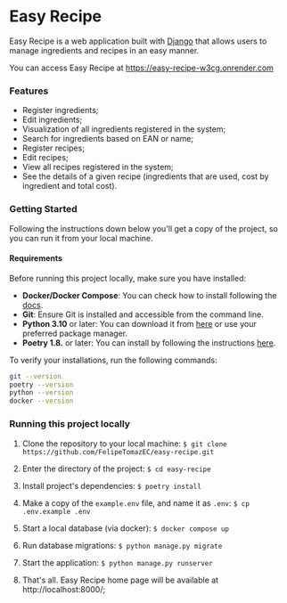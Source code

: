 # Easy Recipe

Easy Recipe is a web application built with [Django](https://www.djangoproject.com/start/) that allows users to manage ingredients and recipes in an easy manner.

You can access Easy Recipe at https://easy-recipe-w3cg.onrender.com

### Features

- Register ingredients;
- Edit ingredients;
- Visualization of all ingredients registered in the system;
- Search for ingredients based on EAN or name;
- Register recipes;
- Edit recipes;
- View all recipes registered in the system;
- See the details of a given recipe (ingredients that are used, cost by ingredient and total cost).

### Getting Started

Following the instructions down below you'll get a copy of the project, so you can run it from your local machine.

#### Requirements
Before running this project locally, make sure you have installed:

- **Docker/Docker Compose**: You can check how to install following the [docs](https://docs.docker.com/engine/install/).
- **Git**: Ensure Git is installed and accessible from the command line.
- **Python 3.10** or later: You can download it from [here](https://www.python.org/downloads/) or use your preferred package manager.
- **Poetry 1.8.** or later: You can install by following the instructions [here](https://python-poetry.org/docs/#installation).

To verify your installations, run the following commands:

```bash
git --version
poetry --version
python --version
docker --version
```

### Running this project locally

1. Clone the repository to your local machine:
   `$ git clone https://github.com/FelipeTomazEC/easy-recipe.git`

2. Enter the directory of the project:
   `$ cd easy-recipe`

3. Install project's dependencies:
   `$ poetry install`

4. Make a copy of the `example.env` file, and name it as `.env`:
   `$ cp .env.example .env`

5. Start a local database (via docker):
    `$ docker compose up`

6. Run database migrations:
    `$ python manage.py migrate`

7. Start the application:
    `$ python manage.py runserver`

5. That's all. Easy Recipe home page will be available at http://localhost:8000/;